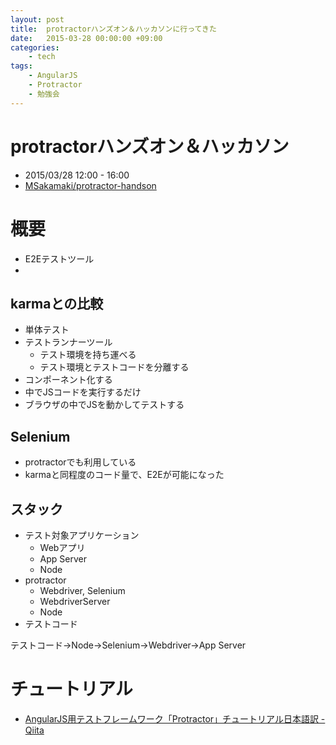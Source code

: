 ```yaml
---
layout: post
title:  protractorハンズオン＆ハッカソンに行ってきた
date:   2015-03-28 00:00:00 +09:00
categories:
    - tech
tags:
    - AngularJS
    - Protractor
    - 勉強会
---
```


# protractorハンズオン＆ハッカソン

- 2015/03/28 12:00 - 16:00
- [MSakamaki/protractor-handson](https://github.com/MSakamaki/protractor-handson)

# 概要

- E2Eテストツール
- 

## karmaとの比較

- 単体テスト
- テストランナーツール
    - テスト環境を持ち運べる
    - テスト環境とテストコードを分離する
- コンポーネント化する
- 中でJSコードを実行するだけ
- ブラウザの中でJSを動かしてテストする

## Selenium

- protractorでも利用している
- karmaと同程度のコード量で、E2Eが可能になった


## スタック

- テスト対象アプリケーション
    - Webアプリ
    - App Server
    - Node
- protractor
    - Webdriver, Selenium
    - WebdriverServer
    - Node
- テストコード

テストコード->Node->Selenium->Webdriver->App Server

# チュートリアル

- [AngularJS用テストフレームワーク「Protractor」チュートリアル日本語訳 - Qiita](http://qiita.com/weed/items/30098f7be2f753580f63)



